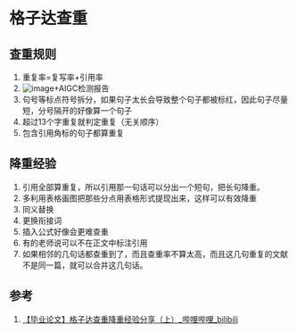 # 格子达查重

##  查重规则

1. 重复率=复写率+引用率
2. ![image](https://github.com/3210448723/HNUSTGraduationDesignTemplate/assets/61307277/582e9b44-ac58-4555-bbcb-749b96c6349e)+AIGC检测报告
3. 句号等标点符号拆分，如果句子太长会导致整个句子都被标红，因此句子尽量短，分号隔开的好像算一个句子
4. 超过13个字重复就判定重复（无关顺序）
5. 包含引用角标的句子都算重复

## 降重经验

1. 引用全部算重复，所以引用那一句话可以分出一个短句，把长句降重。
2. 多利用表格画图把那些分点用表格形式提现出来，这样可以有效降重
3. 同义替换
4. 更换衔接词
5. 插入公式好像会更难查重
6. 有的老师说可以不在正文中标注引用
7. 如果相邻的几句话都查重到了，而且查重率不算太高，而且这几句重复的文献不是同一篇，就可以合并这几句话。

## 参考

1. [【毕业论文】格子达查重降重经验分享（上）_哔哩哔哩_bilibili](https://www.bilibili.com/video/BV1uF41177gK)
